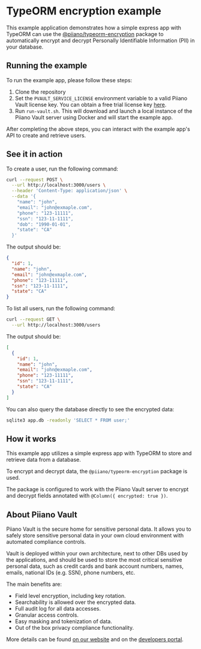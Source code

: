 # TypeORM encryption example

This example application demonstrates how a simple express app with TypeORM can use the [@piiano/typeorm-encryption](https://www.npmjs.com/package/@piiano/typeorm-encryption)   package to automatically encrypt and decrypt Personally Identifiable Information (PII) in your database.

## Running the example

To run the example app, please follow these steps:

1. Clone the repository
2. Set the `PVAULT_SERVICE_LICENSE` environment variable to a valid Piiano Vault license key. You can obtain a free trial license key [here](https://piiano.com/docs/getting-started/).
3. Run `run-vault.sh`. This will download and launch a local instance of the Piiano Vault server using Docker and will start the example app.

After completing the above steps, you can interact with the example app's API to create and retrieve users.

## See it in action

To create a user, run the following command:

```bash
curl --request POST \
  --url http://localhost:3000/users \
  --header 'Content-Type: application/json' \
  --data '{
    "name": "john",
    "email": "john@exmaple.com",
    "phone": "123-11111",
    "ssn": "123-11-1111",
    "dob": "1990-01-01",
    "state": "CA" 
  }'
```

The output should be:

```json
{
  "id": 1,
  "name": "john",
  "email": "john@exmaple.com",
  "phone": "123-11111",
  "ssn": "123-11-1111",
  "state": "CA"
}
```

To list all users, run the following command:

```bash
curl --request GET \
  --url http://localhost:3000/users
```

The output should be:

```json
[
  {
    "id": 1,
    "name": "john",
    "email": "john@exmaple.com",
    "phone": "123-11111",
    "ssn": "123-11-1111",
    "state": "CA"
  }
]
```

You can also query the database directly to see the encrypted data:

```bash
sqlite3 app.db -readonly 'SELECT * FROM user;'
```

## How it works

This example app utilizes a simple express app with TypeORM to store and retrieve data from a database.

To encrypt and decrypt data, the `@piiano/typeorm-encryption` package is used.

The package is configured to work with the Piiano Vault server to encrypt and decrypt fields annotated with `@Column({ encrypted: true })`.

## About Piiano Vault

Piiano Vault is the secure home for sensitive personal data. It allows you to safely store sensitive personal data in your own cloud environment with automated compliance controls.

Vault is deployed within your own architecture, next to other DBs used by the applications, and should be used to store the most critical sensitive personal data, such as credit cards and bank account numbers, names, emails, national IDs (e.g. SSN), phone numbers, etc.

The main benefits are:

- Field level encryption, including key rotation.
- Searchability is allowed over the encrypted data.
- Full audit log for all data accesses.
- Granular access controls.
- Easy masking and tokenization of data.
- Out of the box privacy compliance functionality.

More details can be found [on our website](https://piiano.com/pii-data-privacy-vault/) and on the [developers portal](https://piiano.com/docs/).

